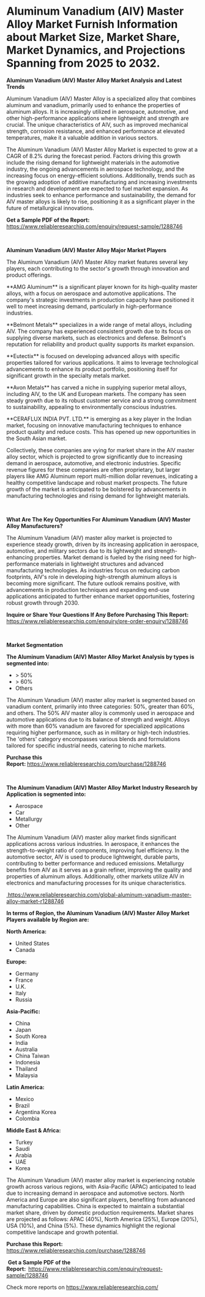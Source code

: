 <p><h1>Aluminum Vanadium (AlV) Master Alloy Market Furnish Information about Market Size, Market Share, Market Dynamics, and Projections Spanning from 2025 to 2032.</h1></p><p><strong>Aluminum Vanadium (AlV) Master Alloy Market Analysis and Latest Trends</strong></p>
<p><p>Aluminum Vanadium (AlV) Master Alloy is a specialized alloy that combines aluminum and vanadium, primarily used to enhance the properties of aluminum alloys. It is increasingly utilized in aerospace, automotive, and other high-performance applications where lightweight and strength are crucial. The unique characteristics of AlV, such as improved mechanical strength, corrosion resistance, and enhanced performance at elevated temperatures, make it a valuable addition in various sectors.</p><p>The Aluminum Vanadium (AlV) Master Alloy Market is expected to grow at a CAGR of 8.2% during the forecast period. Factors driving this growth include the rising demand for lightweight materials in the automotive industry, the ongoing advancements in aerospace technology, and the increasing focus on energy-efficient solutions. Additionally, trends such as the growing adoption of additive manufacturing and increasing investments in research and development are expected to fuel market expansion. As industries seek to enhance performance and sustainability, the demand for AlV master alloys is likely to rise, positioning it as a significant player in the future of metallurgical innovations.</p></p>
<p><strong>Get a Sample PDF of the Report:&nbsp;</strong> <a href="https://www.reliableresearchiq.com/enquiry/request-sample/1288746?utm_campaign=3461&utm_medium=2&utm_source=Github&utm_content=ia&utm_term=29032025&utm_id=aluminum-vanadium-alv-master-alloy">https://www.reliableresearchiq.com/enquiry/request-sample/1288746</a></p>
<p>&nbsp;</p>
<p><strong>Aluminum Vanadium (AlV) Master Alloy Major Market Players</strong></p>
<p><p>The Aluminum Vanadium (AlV) Master Alloy market features several key players, each contributing to the sector's growth through innovation and product offerings. </p><p>**AMG Aluminum** is a significant player known for its high-quality master alloys, with a focus on aerospace and automotive applications. The company's strategic investments in production capacity have positioned it well to meet increasing demand, particularly in high-performance industries.</p><p>**Belmont Metals** specializes in a wide range of metal alloys, including AlV. The company has experienced consistent growth due to its focus on supplying diverse markets, such as electronics and defense. Belmont's reputation for reliability and product quality supports its market expansion.</p><p>**Eutectix** is focused on developing advanced alloys with specific properties tailored for various applications. It aims to leverage technological advancements to enhance its product portfolio, positioning itself for significant growth in the specialty metals market.</p><p>**Avon Metals** has carved a niche in supplying superior metal alloys, including AlV, to the UK and European markets. The company has seen steady growth due to its robust customer service and a strong commitment to sustainability, appealing to environmentally conscious industries.</p><p>**CERAFLUX INDIA PVT. LTD.** is emerging as a key player in the Indian market, focusing on innovative manufacturing techniques to enhance product quality and reduce costs. This has opened up new opportunities in the South Asian market.</p><p>Collectively, these companies are vying for market share in the AlV master alloy sector, which is projected to grow significantly due to increasing demand in aerospace, automotive, and electronic industries. Specific revenue figures for these companies are often proprietary, but larger players like AMG Aluminum report multi-million dollar revenues, indicating a healthy competitive landscape and robust market prospects. The future growth of the market is anticipated to be bolstered by advancements in manufacturing technologies and rising demand for lightweight materials.</p></p>
<p>&nbsp;</p>
<p><strong>What Are The Key Opportunities For Aluminum Vanadium (AlV) Master Alloy Manufacturers?</strong></p>
<p><p>The Aluminum Vanadium (AlV) master alloy market is projected to experience steady growth, driven by its increasing application in aerospace, automotive, and military sectors due to its lightweight and strength-enhancing properties. Market demand is fueled by the rising need for high-performance materials in lightweight structures and advanced manufacturing technologies. As industries focus on reducing carbon footprints, AlV's role in developing high-strength aluminum alloys is becoming more significant. The future outlook remains positive, with advancements in production techniques and expanding end-use applications anticipated to further enhance market opportunities, fostering robust growth through 2030.</p></p>
<p><strong>Inquire or Share Your Questions If Any Before Purchasing This Report:</strong> <a href="https://www.reliableresearchiq.com/enquiry/pre-order-enquiry/1288746?utm_campaign=3461&utm_medium=2&utm_source=Github&utm_content=ia&utm_term=29032025&utm_id=aluminum-vanadium-alv-master-alloy">https://www.reliableresearchiq.com/enquiry/pre-order-enquiry/1288746</a></p>
<p>&nbsp;</p>
<p><strong>Market Segmentation</strong></p>
<p><strong>The Aluminum Vanadium (AlV) Master Alloy Market Analysis by types is segmented into:</strong></p>
<p><ul><li>> 50%</li><li>> 60%</li><li>Others</li></ul></p>
<p><p>The Aluminum Vanadium (AlV) master alloy market is segmented based on vanadium content, primarily into three categories: 50%, greater than 60%, and others. The 50% AlV master alloy is commonly used in aerospace and automotive applications due to its balance of strength and weight. Alloys with more than 60% vanadium are favored for specialized applications requiring higher performance, such as in military or high-tech industries. The 'others' category encompasses various blends and formulations tailored for specific industrial needs, catering to niche markets.</p></p>
<p><strong>Purchase this Report:&nbsp;</strong><a href="https://www.reliableresearchiq.com/purchase/1288746?utm_campaign=3461&utm_medium=2&utm_source=Github&utm_content=ia&utm_term=29032025&utm_id=aluminum-vanadium-alv-master-alloy">https://www.reliableresearchiq.com/purchase/1288746</a></p>
<p>&nbsp;</p>
<p><strong>The Aluminum Vanadium (AlV) Master Alloy Market Industry Research by Application is segmented into:</strong></p>
<p><ul><li>Aerospace</li><li>Car</li><li>Metallurgy</li><li>Other</li></ul></p>
<p><p>The Aluminum Vanadium (AlV) master alloy market finds significant applications across various industries. In aerospace, it enhances the strength-to-weight ratio of components, improving fuel efficiency. In the automotive sector, AlV is used to produce lightweight, durable parts, contributing to better performance and reduced emissions. Metallurgy benefits from AlV as it serves as a grain refiner, improving the quality and properties of aluminum alloys. Additionally, other markets utilize AlV in electronics and manufacturing processes for its unique characteristics.</p></p>
<p><a href="https://www.reliableresearchiq.com/global-aluminum-vanadium-master-alloy-market-r1288746?utm_campaign=3461&utm_medium=2&utm_source=Github&utm_content=ia&utm_term=29032025&utm_id=aluminum-vanadium-alv-master-alloy">&nbsp;https://www.reliableresearchiq.com/global-aluminum-vanadium-master-alloy-market-r1288746</a></p>
<p><strong>In terms of Region, the Aluminum Vanadium (AlV) Master Alloy Market Players available by Region are:</strong></p>
<p>
    <p> <strong> North America: </strong>
        <ul>
            <li>United States</li>
            <li>Canada</li>
        </ul>
        </p> 
    <p> <strong> Europe: </strong>
        <ul>
            <li>Germany</li>
            <li>France</li>
            <li>U.K.</li>
            <li>Italy</li>
            <li>Russia</li>
        </ul>
        </p> 
    <p> <strong> Asia-Pacific: </strong>
        <ul>
            <li>China</li>
            <li>Japan</li>
            <li>South Korea</li>
            <li>India</li>
            <li>Australia</li>
            <li>China Taiwan</li>
            <li>Indonesia</li>
            <li>Thailand</li>
            <li>Malaysia</li>
        </ul>
        </p> 
    <p> <strong> Latin America: </strong>
        <ul>
            <li>Mexico</li>
            <li>Brazil</li>
            <li>Argentina Korea</li>
            <li>Colombia</li>
        </ul>
        </p> 
    <p> <strong> Middle East & Africa: </strong>
        <ul>
            <li>Turkey</li>
            <li>Saudi</li>
            <li>Arabia</li>
            <li>UAE</li>
            <li>Korea</li>
        </ul>
    </p>
    </p>
<p><p>The Aluminum Vanadium (AlV) master alloy market is experiencing notable growth across various regions, with Asia-Pacific (APAC) anticipated to lead due to increasing demand in aerospace and automotive sectors. North America and Europe are also significant players, benefiting from advanced manufacturing capabilities. China is expected to maintain a substantial market share, driven by domestic production requirements. Market shares are projected as follows: APAC (40%), North America (25%), Europe (20%), USA (10%), and China (5%). These dynamics highlight the regional competitive landscape and growth potential.</p></p>
<p><strong>Purchase this Report: </strong><a href="https://www.reliableresearchiq.com/purchase/1288746?utm_campaign=3461&utm_medium=2&utm_source=Github&utm_content=ia&utm_term=29032025&utm_id=aluminum-vanadium-alv-master-alloy">https://www.reliableresearchiq.com/purchase/1288746</a></p>
<p>&nbsp;<strong>Get a Sample PDF of the Report:&nbsp;&nbsp;</strong><a href="https://www.reliableresearchiq.com/enquiry/request-sample/1288746?utm_campaign=3461&utm_medium=2&utm_source=Github&utm_content=ia&utm_term=29032025&utm_id=aluminum-vanadium-alv-master-alloy">https://www.reliableresearchiq.com/enquiry/request-sample/1288746</a></p>
<p><strong></strong></p>
<p>Check more reports on <a href="https://www.reliableresearchiq.com/?utm_campaign=3461&utm_medium=2&utm_source=Github&utm_content=ia&utm_term=29032025&utm_id=aluminum-vanadium-alv-master-alloy">https://www.reliableresearchiq.com/</a></p>